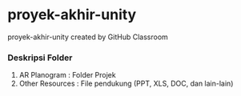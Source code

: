 # proyek-akhir-unity
proyek-akhir-unity created by GitHub Classroom

<h3>Deskripsi Folder</h3>
<ol list="1">
<li>AR Planogram : Folder Projek</li>
<li>Other Resources : File pendukung (PPT, XLS, DOC, dan lain-lain)</li>
</ol>
